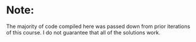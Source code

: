 # Note:

The majority of code compiled here was passed down from prior iterations of this course. I do not guarantee that all of the solutions work. 
